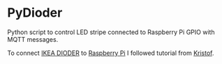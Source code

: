 PyDioder
========

Python script to control LED stripe connected to Raspberry Pi GPIO with MQTT messages.

To connect [IKEA DIODER](http://www.ikea.com/de/de/catalog/products/40192361/) to [Raspberry Pi](http://raspberrypi.org) I followed tutorial from [Kristof](http://krizzblog.de/2013/12/the-pidioder/).
